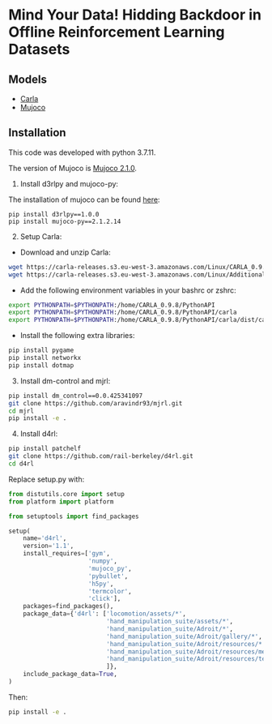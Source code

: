# Mind Your Data! Hidding Backdoor in Offline Reinforcement Learning Datasets

## Models
- [Carla](https://drive.google.com/drive/folders/1m02NWlVr_h9I9-t-YEAbQZDusgVQj_UD?usp=sharing)
- [Mujoco](https://drive.google.com/drive/folders/1EnsDQLifSzpZwXXMHpbH1o_JyfUNiH1k?usp=sharing)

## Installation
This code was developed with python 3.7.11.

The version of Mujoco is [Mujoco 2.1.0](https://github.com/deepmind/mujoco/releases/tag/2.1.0).

1. Install d3rlpy and mujoco-py:

The installation of mujoco can be found [here](https://github.com/deepmind/mujoco):
```
pip install d3rlpy==1.0.0
pip install mujoco-py==2.1.2.14
```

2. Setup Carla:
- Download and unzip Carla:
```bash
wget https://carla-releases.s3.eu-west-3.amazonaws.com/Linux/CARLA_0.9.8.tar.gz
wget https://carla-releases.s3.eu-west-3.amazonaws.com/Linux/AdditionalMaps_0.9.8.tar.gz
```
- Add the following environment variables in your bashrc or zshrc:
```bash
export PYTHONPATH=$PYTHONPATH:/home/CARLA_0.9.8/PythonAPI
export PYTHONPATH=$PYTHONPATH:/home/CARLA_0.9.8/PythonAPI/carla
export PYTHONPATH=$PYTHONPATH:/home/CARLA_0.9.8/PythonAPI/carla/dist/carla-0.9.8-py3.5-linux-x86_64.egg
```
- Install the following extra libraries:
```bash
pip install pygame
pip install networkx
pip install dotmap
```
3. Install dm-control and mjrl:
```bash
pip install dm_control==0.0.425341097
git clone https://github.com/aravindr93/mjrl.git
cd mjrl 
pip install -e .
```
4. Install d4rl:
```bash
pip install patchelf
git clone https://github.com/rail-berkeley/d4rl.git
cd d4rl
```
Replace setup.py with:
```python
from distutils.core import setup
from platform import platform

from setuptools import find_packages

setup(
    name='d4rl',
    version='1.1',
    install_requires=['gym',
                      'numpy',
                      'mujoco_py',
                      'pybullet',
                      'h5py',
                      'termcolor', 
                      'click'], 
    packages=find_packages(),
    package_data={'d4rl': ['locomotion/assets/*',
                           'hand_manipulation_suite/assets/*',
                           'hand_manipulation_suite/Adroit/*',
                           'hand_manipulation_suite/Adroit/gallery/*',
                           'hand_manipulation_suite/Adroit/resources/*',
                           'hand_manipulation_suite/Adroit/resources/meshes/*',
                           'hand_manipulation_suite/Adroit/resources/textures/*',
                           ]},
    include_package_data=True,
)
```
Then:
```bash
pip install -e .
```
